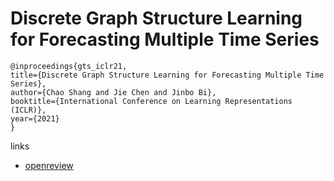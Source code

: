 # Discrete Graph Structure Learning for Forecasting Multiple Time Series

```
@inproceedings{gts_iclr21,
title={Discrete Graph Structure Learning for Forecasting Multiple Time Series},
author={Chao Shang and Jie Chen and Jinbo Bi},
booktitle={International Conference on Learning Representations (ICLR)},
year={2021}
}
```

links
- [openreview](https://openreview.net/forum?id=WEHSlH5mOk)
